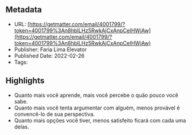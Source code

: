 ## Metadata
* URL: [https://getmatter.com/email/4001799/?token=4001799%3An8hbILHz5RwkAjCxAnpCeIHWjAw](https://getmatter.com/email/4001799/?token=4001799%3An8hbILHz5RwkAjCxAnpCeIHWjAw)
* Publisher: Faria Lima Elevator
* Published Date: 2022-02-26
* Tags: 

## Highlights
* Quanto mais você aprende, mais você percebe o quão pouco você sabe.
* Quanto mais você tenta argumentar com alguém, menos provável é convencê-lo de sua perspectiva.
* Quanto mais opções você tiver, menos satisfeito ficará com cada uma delas.
